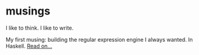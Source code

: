 musings
=======

I like to think. I like to write.

My first musing: building the regular expression engine I always wanted. In Haskell. [Read on...](fsm.md)